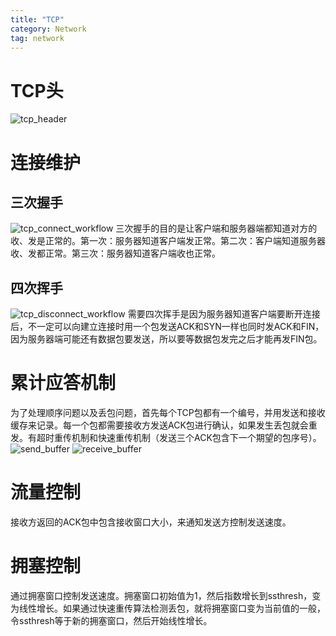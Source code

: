 ```yaml
---
title: "TCP"
category: Network
tag: network
---
```

# TCP头 #
![tcp_header](https://img-blog.csdnimg.cn/20190811142133711.jpg?x-oss-process=image/watermark,type_ZmFuZ3poZW5naGVpdGk,shadow_10,text_aHR0cHM6Ly9ibG9nLmNzZG4ubmV0L3dlaXhpbl80MjkwOTA1NQ==,size_16,color_FFFFFF,t_70)

# 连接维护 #
## 三次握手 ##
![tcp_connect_workflow](https://imgconvert.csdnimg.cn/aHR0cHM6Ly9yYXcuZ2l0aHVidXNlcmNvbnRlbnQuY29tL0xlb24tV1RGL2xlb24td3RmLmdpdGh1Yi5pby9tYXN0ZXIvaW1nL3RjcF9jb25uZWN0X3dvcmtmbG93LnBuZw)
三次握手的目的是让客户端和服务器端都知道对方的收、发是正常的。第一次：服务器知道客户端发正常。第二次：客户端知道服务器收、发都正常。第三次：服务器知道客户端收也正常。
## 四次挥手 ##
![tcp_disconnect_workflow](https://imgconvert.csdnimg.cn/aHR0cHM6Ly9yYXcuZ2l0aHVidXNlcmNvbnRlbnQuY29tL0xlb24tV1RGL2xlb24td3RmLmdpdGh1Yi5pby9tYXN0ZXIvaW1nL3RjcF9kaXNjb25uZWN0X3dvcmtmbG93LnBuZw)
需要四次挥手是因为服务器知道客户端要断开连接后，不一定可以向建立连接时用一个包发送ACK和SYN一样也同时发ACK和FIN，因为服务器端可能还有数据包要发送，所以要等数据包发完之后才能再发FIN包。
# 累计应答机制 #
为了处理顺序问题以及丢包问题，首先每个TCP包都有一个编号，并用发送和接收缓存来记录。每一个包都需要接收方发送ACK包进行确认，如果发生丢包就会重发。有超时重传机制和快速重传机制（发送三个ACK包含下一个期望的包序号）。
![send_buffer](https://img-blog.csdnimg.cn/20190811143332961.png)
![receive_buffer](https://img-blog.csdnimg.cn/201908111434081.png)

# 流量控制 #
接收方返回的ACK包中包含接收窗口大小，来通知发送方控制发送速度。

# 拥塞控制 #
通过拥塞窗口控制发送速度。拥塞窗口初始值为1，然后指数增长到ssthresh，变为线性增长。如果通过快速重传算法检测丢包，就将拥塞窗口变为当前值的一般，令ssthresh等于新的拥塞窗口，然后开始线性增长。